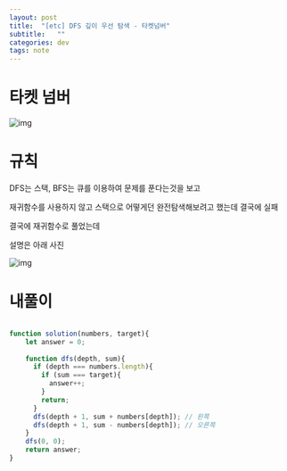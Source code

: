 ```yaml
---
layout: post
title:  "[etc] DFS 깊이 우선 탐색 - 타켓넘버"
subtitle:   ""
categories: dev
tags: note
--- 
```


# 타켓 넘버

![img](https://chung10kr.github.io/assets/img/2021-06-08-2.PNG)


# 규칙

DFS는 스택, BFS는 큐를 이용하여 문제를 푼다는것을 보고

재귀함수를 사용하지 않고 스택으로 어떻게던 완전탐색해보려고 했는데 결국에 실패

결국에 재귀함수로 풀었는데

설명은 아래 사진


![img](https://chung10kr.github.io/assets/img/2021-06-08-1.PNG)



# 내풀이
```javascript

function solution(numbers, target){
    let answer = 0;
  
    function dfs(depth, sum){
      if (depth === numbers.length){
        if (sum === target){
          answer++;
        }
        return;
      }
      dfs(depth + 1, sum + numbers[depth]); // 왼쪽
      dfs(depth + 1, sum - numbers[depth]); // 오른쪽
    }
    dfs(0, 0);
    return answer;
}

```

